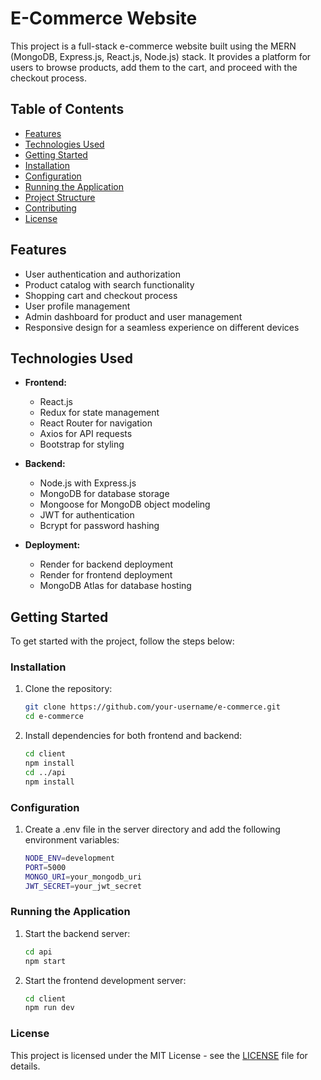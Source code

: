 # E-Commerce Website

This project is a full-stack e-commerce website built using the MERN (MongoDB, Express.js, React.js, Node.js) stack. It provides a platform for users to browse products, add them to the cart, and proceed with the checkout process.

## Table of Contents

- [Features](#features)
- [Technologies Used](#technologies-used)
- [Getting Started](#getting-started)
- [Installation](#installation)
- [Configuration](#configuration)
- [Running the Application](#running-the-application)
- [Project Structure](#project-structure)
- [Contributing](#contributing)
- [License](#license)

## Features

- User authentication and authorization
- Product catalog with search functionality
- Shopping cart and checkout process
- User profile management
- Admin dashboard for product and user management
- Responsive design for a seamless experience on different devices

## Technologies Used

- **Frontend:**
  - React.js
  - Redux for state management
  - React Router for navigation
  - Axios for API requests
  - Bootstrap for styling

- **Backend:**
  - Node.js with Express.js
  - MongoDB for database storage
  - Mongoose for MongoDB object modeling
  - JWT for authentication
  - Bcrypt for password hashing

- **Deployment:**
  - Render for backend deployment
  - Render for frontend deployment
  - MongoDB Atlas for database hosting

## Getting Started

To get started with the project, follow the steps below:

### Installation

1. Clone the repository:

   ```bash
   git clone https://github.com/your-username/e-commerce.git
   cd e-commerce

2. Install dependencies for both frontend and backend:

    ```bash
    cd client
    npm install
    cd ../api
    npm install

### Configuration

1. Create a .env file in the server directory and add the following environment variables:

    ```bash
    NODE_ENV=development
    PORT=5000
    MONGO_URI=your_mongodb_uri
    JWT_SECRET=your_jwt_secret

### Running the Application

1. Start the backend server:

    ```bash
    cd api
    npm start
    
2. Start the frontend development server:

    ```bash
    cd client
    npm run dev

### License
This project is licensed under the MIT License - see the [LICENSE](https://github.com/kobrak1/e-commerce/blob/main/LICENSE) file for details.    



